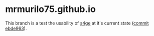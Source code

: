 # mrmurilo75.github.io

This branch is a test the usability of [s4ge](https://github.com/mrmurilo75/s4ge-static-site-generator/) at it's current state ([commit ebde963](https://github.com/mrmurilo75/s4ge-static-site-generator/tree/ebde963df0e24587c8b5f14d386de42884c286e6)).
